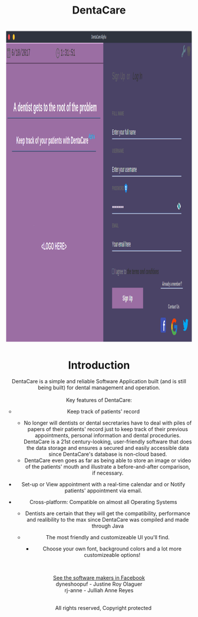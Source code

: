  <center> <h1> DentaCare <h1>
<img src="sc.png" alt="HTML5 Icon" style="width:1290px;height:845px;"> <p>
<h1> Introduction
</h1> 
DentaCare is a simple and reliable Software Application built (and is still being built) for dental management and operation. <br> <br>
Key features of DentaCare: <br>
<ul style="list-style-type:circle">
<li> Keep track of patients' record </li>
<ul> <li> No longer will dentists or dental secretaries have to deal with piles of papers of their patients' record just to keep track of their previous appointments, personal information and dental proceduries. DentaCare is a 21st century-looking, user-friendly software that does the data storage and ensures a secured and easily accessible data since DentaCare's database is non-cloud based. </li> 
<li> DentaCare even goes as far as being able to store an image or video of the patients' mouth and illustrate a before-and-after comparison, if necessary. </li> </ul> </ul>
<ul> <li> Set-up or View appointment with a real-time calendar and or Notify patients' appointment via email. </li> </ul>
<ul> <li> Cross-platform: Compatible on almost all Operating Systems </li> 
<ul> <li> Dentists are certain that they will get the compatibility, performance and realibility to the max since DentaCare was compiled and made through Java </li> </ul>
<ul> <li> The most friendly and customizeable UI you'll find. </li> 
<ul> <li> Choose your own font, background colors and a lot more customizeable options! </li> </ul> </ul> </ul> <p> <br>

<a href= "https://www.facebook.com/groups/473984372933874/"> <u> See the software makers in Facebook </u> </a> <br>
dyneshoopuf - Justine Roy Olaguer <br>
rj-anne - Julliah Anne Reyes <br>

&nbsp; &nbsp; &nbsp; &nbsp; &nbsp; &nbsp; &nbsp; &nbsp; &emsp; &emsp; &emsp; &emsp; &emsp; &emsp; &emsp; &nbsp; &nbsp; &nbsp; &nbsp; &nbsp; &nbsp; &nbsp; &nbsp; &emsp; &emsp; &emsp; &emsp; &emsp; &emsp; &emsp; &nbsp; &nbsp; &nbsp; &nbsp; &nbsp; &nbsp; &nbsp; &nbsp; &nbsp; &nbsp; &nbsp; &nbsp; &nbsp; &nbsp; &nbsp; &nbsp; &nbsp; &nbsp; &nbsp; All rights reserved, Copyright protected
